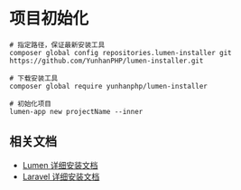 # 项目初始化
````
# 指定路径，保证最新安装工具
composer global config repositories.lumen-installer git https://github.com/YunhanPHP/lumen-installer.git

# 下载安装工具
composer global require yunhanphp/lumen-installer

# 初始化项目
lumen-app new projectName --inner
````

## 相关文档
- [Lumen 详细安装文档](https://lumen.laravel.com/docs)
- [Laravel 详细安装文档](https://laravel.com/docs)
